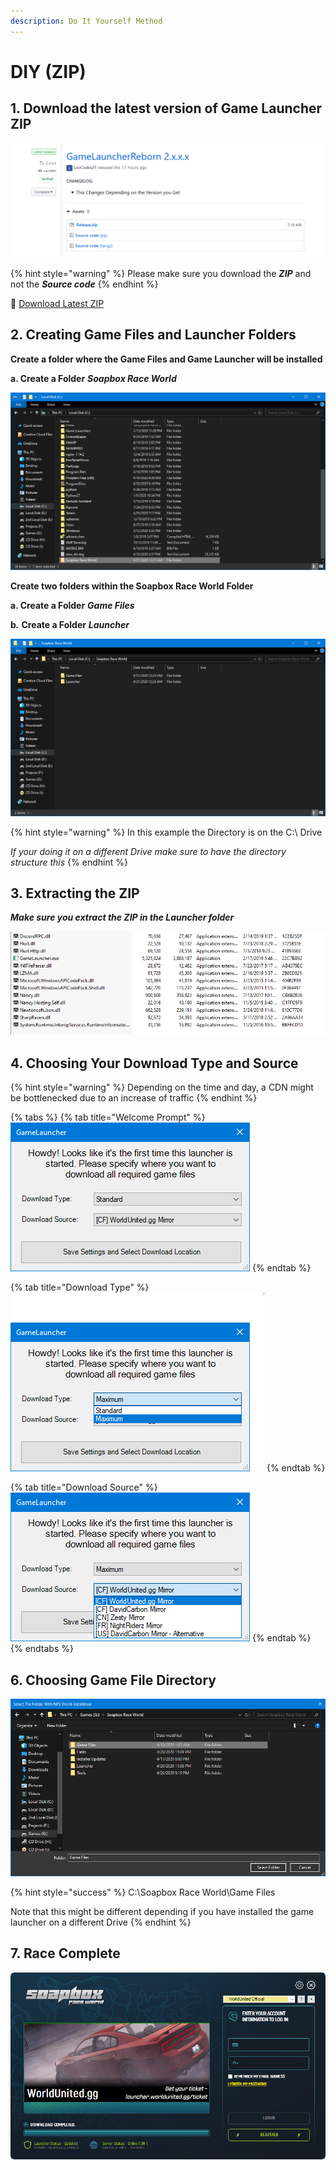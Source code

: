 ```yaml
---
description: Do It Yourself Method
---
```


# DIY \(ZIP\)

## 1. Download the latest version of Game Launcher ZIP <a id="1-download-the-latest-version-of-windowsgsm"></a>

![Download Release.zip](../../../.gitbook/assets/lastest-release-github.png)

{% hint style="warning" %}
Please make sure you download the _**ZIP**_ and not the _**Source code**_
{% endhint %}

💾 [Download Latest Z](https://github.com/SoapboxRaceWorld/GameLauncher_NFSW/releases/latest)[IP](https://github.com/SoapboxRaceWorld/GameLauncher_NFSW/releases/latest)

## **2. Creating Game Files and Launcher Folders**

**Create a folder where the Game Files and Game Launcher will be installed**

**a. Create a Folder** _**Soapbox Race World**_

![](../../../.gitbook/assets/sbrw-create-a-parent-folder.PNG)

**Create two folders within the Soapbox Race World Folder**

**a. Create a Folder** _**Game Files**_

**b**_**.**_ **Create a Folder** _**Launcher**_

![](../../../.gitbook/assets/sbrw-create-a-parent-folder-required-folders.PNG)

{% hint style="warning" %}
In this example the Directory is on the C:\ Drive

_If your doing it on a different Drive make sure to have the directory structure this_
{% endhint %}

## **3. Extracting the ZIP**

_**Make sure you extract the ZIP in the Launcher folder**_

![](../../../.gitbook/assets/extracted-files.png)

## **4. Choosing Your Download Type and Source**

{% hint style="warning" %}
Depending on the time and day, a CDN might be bottlenecked due to an increase of traffic
{% endhint %}

{% tabs %}
{% tab title="Welcome Prompt" %}
![](../../../.gitbook/assets/sbrw-first-window.PNG)
{% endtab %}

{% tab title="Download Type" %}
![](../../../.gitbook/assets/sbrw-first-window-download-type.PNG)
{% endtab %}

{% tab title="Download Source" %}
![](../../../.gitbook/assets/sbrw-first-window-download-source.PNG)
{% endtab %}
{% endtabs %}

## **6. Choosing Game File Directory**

![\*Note\* This Image shows the installation in a different directory then default](../../../.gitbook/assets/sbrw-choose-a-directory.PNG)

{% hint style="success" %}
C:\Soapbox Race World\Game Files

Note that this might be different depending if you have installed the game launcher on a different Drive
{% endhint %}

## **7. Race Complete**

![](../../../.gitbook/assets/sbrw-installation-complete.PNG)



